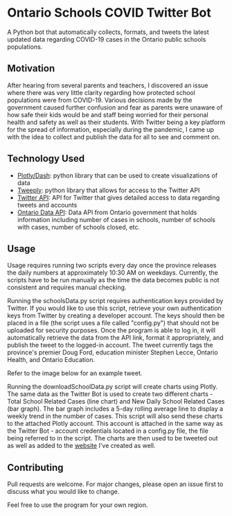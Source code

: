 # Ontario Schools COVID Twitter Bot

A Python bot that automatically collects, formats, and tweets the latest updated data regarding COVID-19 cases in the Ontario public schools populations.

## Motivation

After hearing from several parents and teachers, I discovered an issue where there was very little clarity regarding how protected school populations were from COVID-19. Various decisions made by the government caused further confusion and fear as parents were unaware of how safe their kids would be and staff being worried for their personal health and safety as well as their students. With Twitter being a key platform for the spread of information, especially during the pandemic, I came up with the idea to collect and publish the data for all to see and comment on.

## Technology Used

- [Plotly/Dash](https://plotly.com/): python library that can be used to create visualizations of data
- [Tweeply](https://docs.tweepy.org/en/latest/): python library that allows for access to the Twitter API
- [Twitter API](https://developer.twitter.com/en/docs/twitter-api): API for Twitter that gives detailed access to data regarding tweets and accounts
- [Ontario Data API](https://data.ontario.ca/dataset/summary-of-cases-in-schools): Data API from Ontario government that holds information including number of cases in schools, number of schools with cases, number of schools closed, etc.

## Usage

Usage requires running two scripts every day once the province releases the daily numbers at approximately 10:30 AM on weekdays. Currently, the scripts have to be run manually as the time the data becomes public is not consistent and requires manual checking.

Running the schoolsData.py script requires authentication keys provided by Twitter. If you would like to use this script, retrieve your own authentication keys from Twitter by creating a developer account. The keys should then be placed in a file (the script uses a file called "config.py") that should not be uploaded for security purposes. Once the program is able to log in, it will automatically retrieve the data from the API link, format it appropriately, and publish the tweet to the logged-in account. The tweet currently tags the province's premier Doug Ford, education minister Stephen Lecce, Ontario Health, and Ontario Education.

Refer to the image below for an example tweet.

Running the downloadSchoolData.py script will create charts using Plotly. The same data as the Twitter Bot is used to create two different charts - Total School Related Cases (line chart) and New Daily School Related Cases (bar graph). The bar graph includes a 5-day rolling average line to display a weekly trend in the number of cases. This script will also send these charts to the attached Plotly account. This account is attached in the same way as the Twitter Bot - account credentials located in a config.py file, the file being referred to in the script. The charts are then used to be tweeted out as well as added to the [website](https://ontarioschoolscovid.netlify.app/) I've created as well.

## Contributing
Pull requests are welcome. For major changes, please open an issue first to discuss what you would like to change.

Feel free to use the program for your own region.

